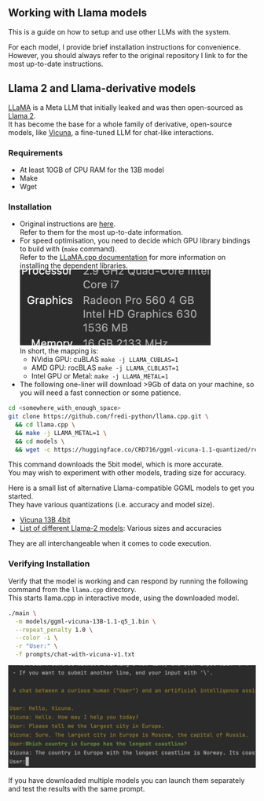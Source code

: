 Working with Llama models
--------------------------

This is a guide on how to setup and use other LLMs with the system.  

For each model, I provide brief installation instructions for convenience. However, you should always refer to the 
original repository I link to for the most up-to-date instructions.

## Llama 2 and Llama-derivative models  

[LLaMA][2] is a Meta LLM that initially leaked and was then open-sourced as [Llama 2][4].  
It has become the base for a whole family of derivative, open-source models, like [Vicuna][1], a fine-tuned LLM for 
chat-like interactions.

### Requirements

* At least 10GB of CPU RAM for the 13B model
* Make
* Wget

### Installation

* Original instructions are [here][3].  
  Refer to them for the most up-to-date information.
* For speed optimisation, you need to decide which GPU library bindings to build with (`make` command).  
  Refer to the [LLaMA.cpp documentation][3] for more information on installing the dependent libraries.  
  ![GPU type](./img/about-graphics.png)  
  In short, the mapping is:
  * NVidia GPU: cuBLAS `make -j LLAMA_CUBLAS=1`
  * AMD GPU: rocBLAS `make -j LLAMA_CLBLAST=1`
  * Intel GPU or Metal: `make -j LLAMA_METAL=1`
* The following one-liner will download >9Gb of data on your machine, so you will need a fast connection or some patience.

```bash
cd <somewhere_with_enough_space>
git clone https://github.com/fredi-python/llama.cpp.git \
  && cd llama.cpp \
  && make -j LLAMA_METAL=1 \
  && cd models \
  && wget -c https://huggingface.co/CRD716/ggml-vicuna-1.1-quantized/resolve/main/ggml-vicuna-13B-1.1-q5_1.bin
```

This command downloads the 5bit model, which is more accurate.  
You may wish to experiment with other models, trading size for accuracy.

Here is a small list of alternative Llama-compatible GGML models to get you started.   
They have various quantizations (i.e. accuracy and model size).  
* [Vicuna 13B 4bit](https://huggingface.co/CRD716/ggml-vicuna-1.1-quantized/resolve/main/ggml-vicuna-13B-1.1-q4_0.bin)
* [List of different Llama-2 models](https://huggingface.co/TheBloke/Llama-2-13B-chat-GGML/tree/main): Various sizes and accuracies

They are all interchangeable when it comes to code execution.

### Verifying Installation

Verify that the model is working and can respond by running the following command from the `llama.cpp` directory.  
This starts llama.cpp in interactive mode, using the downloaded model.  
```bash  
./main \
  -m models/ggml-vicuna-13B-1.1-q5_1.bin \
  --repeat_penalty 1.0 \
  --color -i \
  -r "User:" \
  -f prompts/chat-with-vicuna-v1.txt
```

![Vicuna test](./img/vicuna-test.png)

If you have downloaded multiple models you can launch them separately and test the results with the same prompt.


   [1]: https://lmsys.org/blog/2023-03-30-vicuna/
   [2]: https://ai.facebook.com/blog/large-language-model-llama-meta-ai/
   [3]: https://github.com/vicuna-tools/vicuna-installation-guide/
   [4]: https://ai.meta.com/llama/
